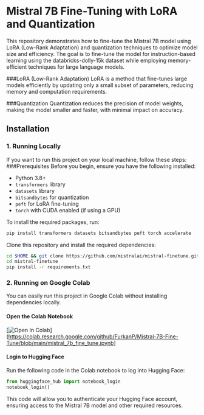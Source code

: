 # Mistral 7B Fine-Tuning with LoRA and Quantization

This repository demonstrates how to fine-tune the Mistral 7B model using LoRA (Low-Rank Adaptation) and quantization techniques to optimize model size and efficiency. The goal is to fine-tune the model for instruction-based learning using the databricks-dolly-15k dataset while employing memory-efficient techniques for large language models.

###LoRA (Low-Rank Adaptation)
LoRA is a method that fine-tunes large models efficiently by updating only a small subset of parameters, reducing memory and computation requirements.

###Quantization
Quantization reduces the precision of model weights, making the model smaller and faster, with minimal impact on accuracy.

## Installation
###  1. Running Locally
If you want to run this project on your local machine, follow these steps:
###Prerequisites
Before you begin, ensure you have the following installed:
- Python 3.8+
- `transformers` library
- `datasets` library
- `bitsandbytes` for quantization
- `peft` for LoRA fine-tuning
- `torch` with CUDA enabled (if using a GPU)

To install the required packages, run:

```bash
pip install transformers datasets bitsandbytes peft torch accelerate
```
Clone this repository and install the required dependencies:
```bash
cd $HOME && git clone https://github.com/mistralai/mistral-finetune.git
cd mistral-finetune
pip install -r requirements.txt
```
### 2. Running on Google Colab

You can easily run this project in Google Colab without installing dependencies locally.

#### Open the Colab Notebook

[![Open In Colab](https://colab.research.google.com/assets/colab-badge.svg)](https://colab.research.google.com/github/FurkanP/Mistral-7B-Fine-Tune/blob/main/mistral_7b_fine_tune.ipynb]

#### Login to Hugging Face

Run the following code in the Colab notebook to log into Hugging Face:

```python
from huggingface_hub import notebook_login
notebook_login()
```

This code will allow you to authenticate your Hugging Face account, ensuring access to the Mistral 7B model and other required resources.
